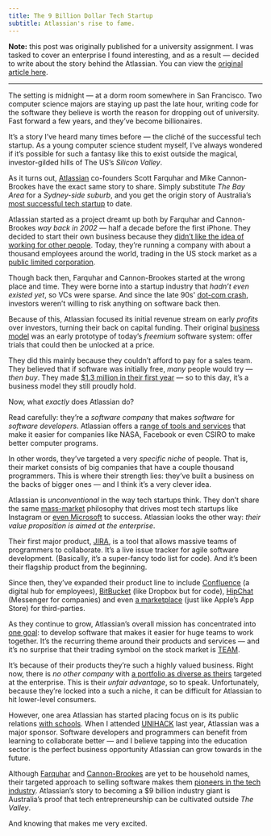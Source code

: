 ```yaml
---
title: The 9 Billion Dollar Tech Startup
subtitle: Atlassian's rise to fame.
---
```


**Note:** this post was originally published for a university assignment. I was tasked to cover an enterprise I found interesting, and as a result — decided to write about the story behind the Atlassian. You can view the [original article here](http://cjmlgrto.tumblr.com/post/140780509035/the-9-billion-dollar-tech-startup).

---

The setting is midnight — at a dorm room somewhere in San Francisco. Two computer science majors are staying up past the late hour, writing code for the software they believe is worth the reason for dropping out of university. Fast forward a few years, and they’ve become billionaires.

It’s a story I’ve heard many times before — the cliché of the successful tech startup. As a young computer science student myself, I’ve always wondered if it’s possible for such a fantasy like this to exist outside the magical, investor-gilded hills of The US’s _Silicon Valley_.

As it turns out, [Atlassian](https://www.atlassian.com) co-founders Scott Farquhar and Mike Cannon-Brookes have the exact same story to share. Simply substitute _The Bay Area_ for a _Sydney-side suburb_, and you get the origin story of Australia’s [most successful tech startup](http://www.afr.com/technology/australias-top-32-startup-tech-successes-and-why-they-matter-20151217-glpt9c) to date.

Atlassian started as a project dreamt up both by Farquhar and Cannon-Brookes _way back in 2002_ — half a decade before the first iPhone. They decided to start their own business because they [didn’t like the idea of working for other people](http://blogs.atlassian.com/2015/09/50000-atlassian-customers/). Today, they’re running a company with about a thousand employees around the world, trading in the US stock market as a [public limited corporation](https://www.sec.gov/Archives/edgar/data/1650372/000104746915008450/a2226437zf-1.htm).

Though back then, Farquhar and Cannon-Brookes started at the wrong place and time. They were borne into a startup industry that _hadn’t even existed yet_, so VCs were sparse. And since the late 90s' [dot-com crash](http://time.com/3741681/2000-dotcom-stock-bust/), investors weren’t willing to risk anything on software back then.

Because of this, Atlassian focused its initial revenue stream on early _profits_ over investors, turning their back on capital funding. Their original [business model](https://youtu.be/Exx_LVWpNII) was an early prototype of today’s _freemium_ software system: offer trials that could then be unlocked at a price.

They did this mainly because they couldn’t afford to pay for a sales team. They believed that if software was initially free, _many_ people would try — _then buy_. They made [$1.3 million in their first year](http://www.startupsmart.com.au/advice/growth/success-on-a-shoestring/) — so to this day, it’s a business model they still proudly hold.

Now, what _exactly_ does Atlassian do?

Read carefully: they’re a _software company_ that makes _software_ for _software developers_. Atlassian offers a [range of tools and services](https://www.atlassian.com/software) that make it easier for companies like NASA, Facebook or even CSIRO to make better computer programs.

In other words, they’ve targeted a very _specific niche_ of people. That is, their market consists of big companies that have a couple thousand programmers. This is where their strength lies: they’ve built a business on the backs of bigger ones — and I think it’s a very clever idea.

Atlassian is _unconventional_ in the way tech startups think. They don’t share the same [mass-market](http://www.businessdictionary.com/definition/mass-marketing.html) philosophy that drives most tech startups like Instagram or [even Microsoft](https://support.microsoft.com/en-us/allproducts) to success. Atlassian looks the other way: _their value proposition is aimed at the enterprise_.

Their first major product, [JIRA](https://www.atlassian.com/software/jira), is a tool that allows massive teams of programmers to collaborate. It’s a live issue tracker for agile software development. (Basically, it’s a super-fancy todo list for code). And it’s been their flagship product from the beginning.

Since then, they’ve expanded their product line to include [Confluence](https://www.atlassian.com/software/confluence) (a digital hub for employees), [BitBucket](https://www.atlassian.com/software/bitbucket) (like Dropbox but for code), [HipChat](https://www.atlassian.com/software/hipchat) (Messenger for companies) and even [a marketplace](https://marketplace.atlassian.com) (just like Apple’s App Store) for third-parties.

As they continue to grow, Atlassian’s overall mission has concentrated into [one goal](https://www.atlassian.com/company): to develop software that makes it easier for huge teams to work together. It’s the recurring theme around their products and services — and it’s no surprise that their trading symbol on the stock market is [TEAM](http://www.nasdaq.com/symbol/team).

It’s because of their products they’re such a highly valued business. Right now, there is _no other company_ with [a portfolio as diverse as theirs](https://www.atlassian.com/try) targeted at the enterprise. This is their _unfair advantage_, so to speak. Unfortunately, because they’re locked into a such a niche, it can be difficult for Atlassian to hit lower-level consumers.

However, one area Atlassian has started placing focus on is its public relations [with schools](https://www.atlassian.com/landing/classroom/). When I attended [UNIHACK](http://unihack.net) last year, Atlassian was a major sponsor. Software developers and programmers can benefit from learning to collaborate better — and I believe tapping into the education sector is the perfect business opportunity Atlassian can grow towards in the future.

Although [Farquhar](https://twitter.com/scottfarkas) and [Cannon-Brookes](https://twitter.com/mcannonbrookes) are yet to be household names, their targeted approach to selling software makes them [pioneers in the tech industry](https://pando.com/2013/04/26/hard-yakka-why-atlassians-founders-are-the-pride-of-australias-startup-world/). Atlassian’s story to becoming a $9 billion industry giant is Australia’s proof that tech entrepreneurship can be cultivated outside _The Valley_.

And knowing that makes me very excited.